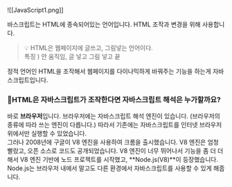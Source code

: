 ![[JavaScript1.png]]


바스크립트는 HTML에 종속되어있는 언어입니다. HTML 조작과 변경을 위해 사용합니다.

> 💡 HTML은 웹페이지에 글쓰고, 그림넣는 언어이다.  
> 특징 ) 안 움직임, 글 넣고 그림 넣고 끝

정적 언어인 HTML을 조작해서 웹페이지를 다이나믹하게 바꿔주는 기능을 하는게 자바스크립트입니다.

### 🤔HTML은 자바스크립트가 조작한다면 자바스크립트 해석은 누가할까요?

바로 **브라우저**입니다. 브라우저에는 자바스크립트 해석 엔진이 있습니다. (브라우저의 종류에 따라 쓰는 엔진이 다릅니다.) 따라서 기존에는 자바스크립트를 인터넷 브라우저 위에서만 실행할 수 있었습니다.  
그러나 2008년에 구글이 V8 엔진을 사용하여 크롬을 출시했습니다. V8 엔진은 엄청 빨랐고, 오픈 소스로 코드도 공개되었습니다. V8 엔진이 너무 뛰어나서 기능을 좀 더 더해서 V8 엔진 기반에 노드 프로젝트를 시작했고, **Node.js(V8)**이 등장했습니다. Node.js는 브라우저 내에서 말고도 다른 환경에서 자바스크립트를 사용할 수 있게 해줍니다.

